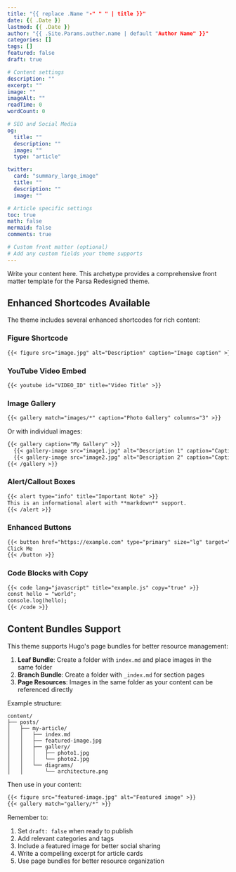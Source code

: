 ```yaml
---
title: "{{ replace .Name "-" " " | title }}"
date: {{ .Date }}
lastmod: {{ .Date }}
author: "{{ .Site.Params.author.name | default "Author Name" }}"
categories: []
tags: []
featured: false
draft: true

# Content settings
description: ""
excerpt: ""
image: ""
imageAlt: ""
readTime: 0
wordCount: 0

# SEO and Social Media
og:
  title: ""
  description: ""
  image: ""
  type: "article"

twitter:
  card: "summary_large_image"
  title: ""
  description: ""
  image: ""

# Article specific settings
toc: true
math: false
mermaid: false
comments: true

# Custom front matter (optional)
# Add any custom fields your theme supports
---
```


Write your content here. This archetype provides a comprehensive front matter template for the Parsa Redesigned theme.

## Enhanced Shortcodes Available

The theme includes several enhanced shortcodes for rich content:

### Figure Shortcode
```markdown
{{< figure src="image.jpg" alt="Description" caption="Image caption" >}}
```

### YouTube Video Embed
```markdown
{{< youtube id="VIDEO_ID" title="Video Title" >}}
```

### Image Gallery
```markdown
{{< gallery match="images/*" caption="Photo Gallery" columns="3" >}}
```

Or with individual images:
```markdown
{{< gallery caption="My Gallery" >}}
  {{< gallery-image src="image1.jpg" alt="Description 1" caption="Caption 1" >}}
  {{< gallery-image src="image2.jpg" alt="Description 2" caption="Caption 2" >}}
{{< /gallery >}}
```

### Alert/Callout Boxes
```markdown
{{< alert type="info" title="Important Note" >}}
This is an informational alert with **markdown** support.
{{< /alert >}}
```

### Enhanced Buttons
```markdown
{{< button href="https://example.com" type="primary" size="lg" target="_blank" >}}
Click Me
{{< /button >}}
```

### Code Blocks with Copy
```markdown
{{< code lang="javascript" title="example.js" copy="true" >}}
const hello = "world";
console.log(hello);
{{< /code >}}
```

## Content Bundles Support

This theme supports Hugo's page bundles for better resource management:

1. **Leaf Bundle**: Create a folder with `index.md` and place images in the same folder
2. **Branch Bundle**: Create a folder with `_index.md` for section pages
3. **Page Resources**: Images in the same folder as your content can be referenced directly

Example structure:
```
content/
├── posts/
│   ├── my-article/
│   │   ├── index.md
│   │   ├── featured-image.jpg
│   │   ├── gallery/
│   │   │   ├── photo1.jpg
│   │   │   └── photo2.jpg
│   │   └── diagrams/
│   │       └── architecture.png
```

Then use in your content:
```markdown
{{< figure src="featured-image.jpg" alt="Featured image" >}}
{{< gallery match="gallery/*" >}}
```

Remember to:
1. Set `draft: false` when ready to publish
2. Add relevant categories and tags
3. Include a featured image for better social sharing
4. Write a compelling excerpt for article cards
5. Use page bundles for better resource organization